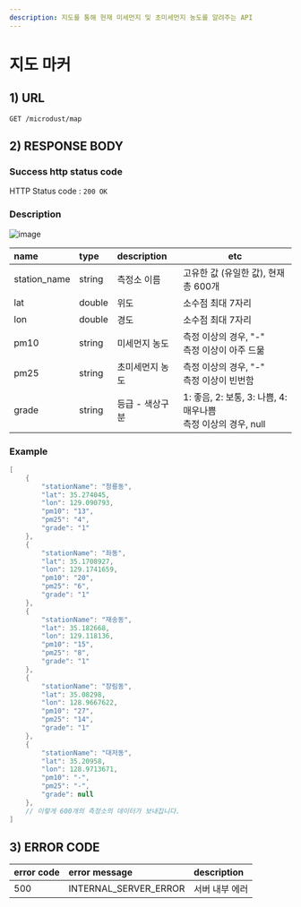 ```yaml
---
description: 지도를 통해 현재 미세먼지 및 초미세먼지 농도를 알려주는 API
---
```


# 지도 마커

## 1\) URL

```text
GET /microdust/map
```

## 2\) RESPONSE BODY

### Success http status code

HTTP Status code : `200 OK`

### Description

![image](https://user-images.githubusercontent.com/68282057/124726872-1ef65980-df49-11eb-8139-976b5783d790.png)

| name | type | description | etc |
| :--- | :--- | :--- | ---- |
| station_name | string | 측정소 이름 | 고유한 값 (유일한 값), 현재 총 600개 |
| lat          | double | 위도                                   | 소수점 최대 7자리 |
| lon          | double | 경도                                        | 소수점 최대 7자리 |
| pm10         | string | 미세먼지 농도                           | 측정 이상의 경우, "-"<br />측정 이상이 아주 드묾 |
| pm25         | string | 초미세먼지 농도 | 측정 이상의 경우, "-"<br />측정 이상이 빈번함 |
| grade        | string | 등급 - 색상구분 | 1: 좋음, 2: 보통, 3: 나쁨, 4: 매우나쁨<br />측정 이상의 경우, null |

### Example

```java
[
    {
        "stationName": "청룡동",
        "lat": 35.274045,
        "lon": 129.090793,
        "pm10": "13",
        "pm25": "4",
        "grade": "1"
    },
    {
        "stationName": "좌동",
        "lat": 35.1708927,
        "lon": 129.1741659,
        "pm10": "20",
        "pm25": "6",
        "grade": "1"
    },
    {
        "stationName": "재송동",
        "lat": 35.182668,
        "lon": 129.118136,
        "pm10": "15",
        "pm25": "8",
        "grade": "1"
    },
    {
        "stationName": "장림동",
        "lat": 35.08298,
        "lon": 128.9667622,
        "pm10": "27",
        "pm25": "14",
        "grade": "1"
    },
    {
        "stationName": "대저동",
        "lat": 35.20958,
        "lon": 128.9713671,
        "pm10": "-",
        "pm25": "-",
        "grade": null
    },
    // 이렇게 600개의 측정소의 데이터가 보내집니다.
]
```

## 3\) ERROR CODE

| error code | error message | description |
| :--- | :--- | :--- |
| 500 | INTERNAL\_SERVER\_ERROR | 서버 내부 에러 |

